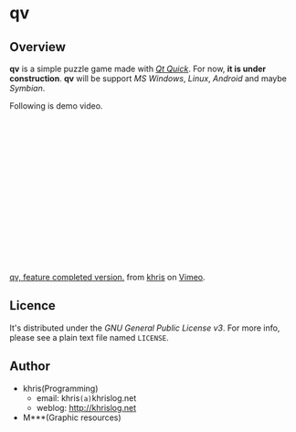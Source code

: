 qv
==


Overview
--------

__qv__ is a simple puzzle game made with _[Qt Quick][1]_. For now, __it is under
construction__. __qv__ will be support _MS Windows_, _Linux_, _Android_ and
maybe _Symbian_.

Following is demo video.

<object width="400" height="255"><param name="allowfullscreen" value="true" /><param name="allowscriptaccess" value="always" /><param name="movie" value="http://vimeo.com/moogaloop.swf?clip_id=21293454&amp;server=vimeo.com&amp;show_title=1&amp;show_byline=1&amp;show_portrait=1&amp;color=00ADEF&amp;fullscreen=1&amp;autoplay=0&amp;loop=0" /><embed src="http://vimeo.com/moogaloop.swf?clip_id=21293454&amp;server=vimeo.com&amp;show_title=1&amp;show_byline=1&amp;show_portrait=1&amp;color=00ADEF&amp;fullscreen=1&amp;autoplay=0&amp;loop=0" type="application/x-shockwave-flash" allowfullscreen="true" allowscriptaccess="always" width="400" height="255"></embed></object><p><a href="http://vimeo.com/21293454">qv, feature completed version.</a> from <a href="http://vimeo.com/user3619634">khris</a> on <a href="http://vimeo.com">Vimeo</a>.</p>


Licence
-------

It's distributed under the _GNU General Public License v3_. For more info,
please see a plain text file named `LICENSE`.


Author
------

*   khris(Programming)
    *   email: khris`(a)`khrislog.net
    *   weblog: <http://khrislog.net>
*   M***(Graphic resources)


[1]: http://doc.qt.nokia.com/4.7/qtquick.html
